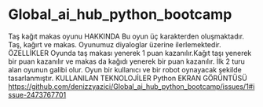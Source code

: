 # Global_ai_hub_python_bootcamp
Taş kağıt makas oyunu
                       HAKKINDA
  Bu oyun üç karakterden oluşmaktadır. Taş, kağırt ve makas. Oyunumuz diyaloglar üzerine ilerlemektedir.
                      ÖZELLİKLER
  Oyunda taş makası yenerek 1 puan kazanılır.Kağıt taşı yenerek bir puan kazanılır ve makas da kağıdı yenerek bir puan kazanılır. İlk 2 turu alan oyunun galibi olur.
  Oyun bir kullanıcı ve bir robot oynayacak şekilde tasarlanmıştır.
                     KULLANILAN TEKNOLOJİLER
Python
                     EKRAN GÖRÜNTÜSÜ
https://github.com/denizzyazici/Global_ai_hub_python_bootcamp/issues/1#issue-2473767701                     
